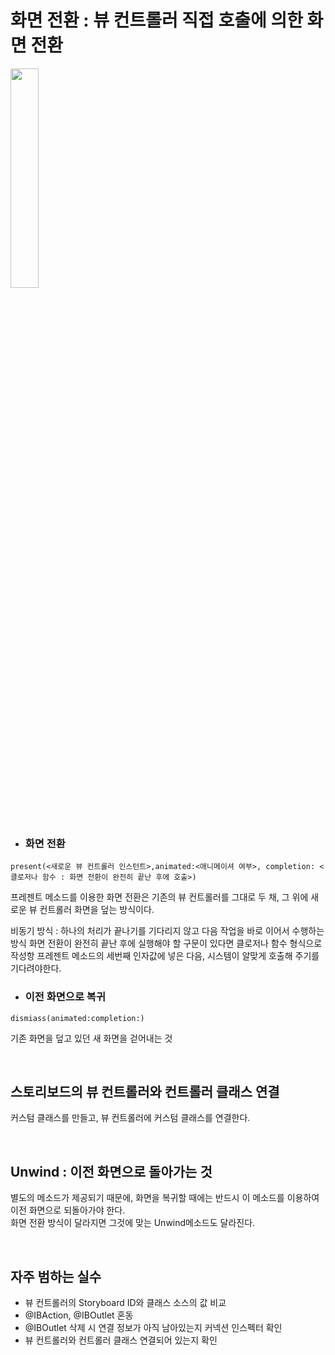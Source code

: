 #  화면 전환 : 뷰 컨트롤러 직접 호출에 의한 화면 전환

<img width= "30%" src="https://user-images.githubusercontent.com/39071796/127272087-94c83308-5f86-472d-9dac-c0579f67bee2.gif"/>

<br>
<br>
<br>

* ### 화면 전환
``` 
present(<새로운 뷰 컨트롤러 인스턴트>,animated:<애니메이셔 여부>, completion: <클로저나 함수 : 화면 전환이 완전히 끝난 후에 호출>)
```
프레젠트 메소드를 이용한 화면 전환은 기존의 뷰 컨트롤러를 그대로 두 채, 그 위에 새로운 뷰 컨트롤러 화면을 덮는 방식이다.

비동기 방식 : 하나의 처리가 끝나기를 기다리지 않고 다음 작업을 바로 이어서 수행하는 방식
화면 전환이 완전히 끝난 후에 실행해야 할 구문이 있다면 클로저나 함수 형식으로 작성항 프레젠트 메소드의 세번째 인자값에 넣은 다음, 시스템이 알맞게 호출해 주기를 기다려야한다.
* ### 이전 화면으로 복귀
```
dismiass(animated:completion:)
```
기존 화면을 덮고 있던 새 화면을 걷어내는 것

<br>

## 스토리보드의 뷰 컨트롤러와 컨트롤러 클래스 연결
커스텀 클래스를 만들고, 뷰 컨트롤러에 커스텀 클래스를 연결한다.

<br>

## Unwind : 이전 화면으로 돌아가는 것
별도의 메소드가 제공되기 때문에, 화면을 복귀할 때에는 반드시 이 메소드를 이용하여 이전 화면으로 되돌아가야 한다.   
화면 전환 방식이 달라지면 그것에 맞는 Unwind메소드도 달라진다.

<br>

## 자주 범하는 실수
* 뷰 컨트롤러의 Storyboard ID와 클래스 소스의 값 비교
* @IBAction, @IBOutlet 혼동
* @IBOutlet 삭제 시 연결 정보가 아직 남아있는지 커넥션 인스펙터 확인
* 뷰 컨트롤러와 컨트롤러 클래스 연결되어 있는지 확인







